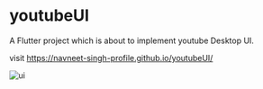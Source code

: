 # youtubeUI

A Flutter project which is about to implement youtube Desktop UI.

visit https://navneet-singh-profile.github.io/youtubeUI/

![ui](https://github.com/reddnavneet/youtubeUI/blob/main/image.gif)

